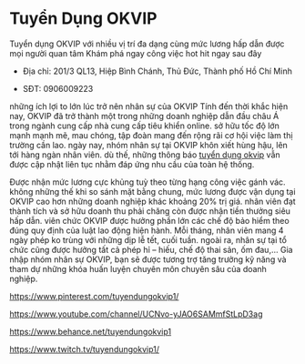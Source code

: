 # Tuyển Dụng OKVIP

Tuyển dụng OKVIP với nhiều vị trí đa dạng cùng mức lương hấp dẫn được mọi người quan tâm Khám phá ngay công việc hot hit ngay sau đây

- Địa chỉ: 201/3 QL13, Hiệp Bình Chánh, Thủ Đức, Thành phố Hồ Chí Minh

- SĐT: 0906009223

những ích lợi to lớn lúc trở nên nhân sự của OKVIP
Tính đến thời khắc hiện nay, OKVIP đã trở thành một trong những doanh nghiệp dẫn đầu châu Á trong ngành cung cấp nhà cung cấp tiêu khiển online. sở hữu tốc độ lớn mạnh mạnh mẽ, mau chóng, tập đoàn mang đến rộng rãi cơ hội việc làm thị trường cần lao. ngày nay, nhóm nhân sự tại OKVIP khôn xiết hùng hậu, lên tới hàng ngàn nhân viên. dù thế, những thông báo [tuyển dụng okvip](https://okvip.name/tuyen-dung-okvip/) vẫn được cập nhật liên tục nhằm đáp ứng nhu cầu của toàn hệ thống.

Được nhận mức lương cực khủng tuỳ theo từng hạng công việc gánh vác. không những thế khi so sánh mặt bằng chung, mức lương được vận dụng tại OKVIP cao hơn những doanh nghiệp khác khoảng 20% trị giá.
nhân viên đạt thành tích và sở hữu doanh thu phải chăng còn được nhận tiền thưởng siêu hấp dẫn.
viên chức OKVIP được hưởng phần lớn các chế độ bảo hiểm theo đúng quy định của luật lao động hiện hành.
Mỗi tháng, nhân viên mang 4 ngày phép ko trùng với những dịp lễ tết, cuối tuần. ngoài ra, nhân sự tại tổ chức cũng được hưởng tất cả phép hỉ – hiếu, chế độ thai sản, ốm đau,…
Gia nhập nhóm nhân sự OKVIP, bạn sẽ được tương trợ tăng trưởng kỹ năng và tham dự những khóa huấn luyện chuyên môn chuyên sâu của doanh nghiệp.

https://www.pinterest.com/tuyendungokvip1/

https://www.youtube.com/channel/UCNvo-yJAO6SAMmfStLpD3ag

https://www.behance.net/tuyendungokvip1

https://www.twitch.tv/tuyendungokvip1/
